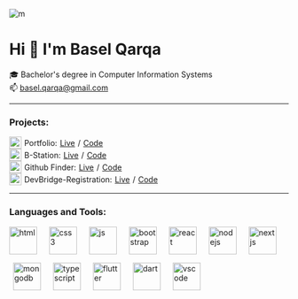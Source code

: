 ![m](https://github.com/baselmq/baselmq/assets/75625539/3f558966-3087-4489-bd67-91d3d91b33c1)

# Hi 👋 I'm Basel Qarqa

🎓 Bachelor's degree in Computer Information Systems
<br />
📫 basel.qarqa@gmail.com

<hr />
<h3 align="left">Projects:</h3>

<div style="display: flex; align-items: center; gap: 5px">
<img src="https://github.com/baselmq/baselmq/assets/75625539/563a3610-6cb9-4cba-b117-7736084f5b01" alt="correct" width="22" height="22" align="center"/>
    Portfolio: <a href="https://baselmq.github.io/portfolio/">Live</a> / <a href="https://github.com/baselmq/portfolio">Code</a> <br /> </div>

<div style="display: flex; align-items: center; gap: 5px">
<img src="https://github.com/baselmq/baselmq/assets/75625539/563a3610-6cb9-4cba-b117-7736084f5b01" alt="correct" width="22" height="22" align="center"/>
    B-Station: <a href="https://baselmq.github.io/B-Station/">Live</a> / <a href="https://github.com/baselmq/B-Station">Code</a> <br /> </div>

<div style="display: flex; align-items: center; gap: 5px">
<img src="https://github.com/baselmq/baselmq/assets/75625539/563a3610-6cb9-4cba-b117-7736084f5b01" alt="correct" width="22" height="22" align="center"/>
    Github Finder: <a href="https://baselmq.github.io/GitHub-API/">Live</a> / <a href="https://github.com/baselmq/GitHub-API">Code</a> <br /> </div>

<div style="display: flex; align-items: center; gap: 5px">
<img src="https://github.com/baselmq/baselmq/assets/75625539/563a3610-6cb9-4cba-b117-7736084f5b01" alt="correct" width="22" height="22" align="center"/>
    DevBridge-Registration: <a href="https://baselmq.github.io/registration-devBridge/">Live</a> / <a href="https://github.com/baselmq/registration-devBridge">Code</a> <br /> </div>

<hr />

<h3 align="left">Languages and Tools:</h3>
<div style="display: flex; gap: 15px; flex-wrap: wrap">
<img src="https://github.com/baselmq/baselmq/assets/75625539/135247bc-7829-4b12-8969-57774012d1b1" alt="html" width="50" height="50"/>

<img src="https://github.com/baselmq/baselmq/assets/75625539/d8b3fdb4-d43b-448b-8b77-01e7d7b8765b" alt="css3" width="50" height="50" hspace="7"/>

<img src="https://github.com/baselmq/baselmq/assets/75625539/296dcfda-e3c7-4735-901a-ea39176b0836" alt="js" width="50" height="50"/>

<img src="https://github.com/baselmq/baselmq/assets/75625539/e8477212-84c9-4eea-b057-f31f4c1a3268" alt="bootstrap" width="50" height="50" hspace="7"/>

<img src="https://github.com/baselmq/baselmq/assets/75625539/6481a94d-281f-4013-8326-6cff1e45ebcd" alt="react" width="50" height="50"/>

<img src="https://github.com/baselmq/baselmq/assets/75625539/84e15dc3-a7eb-4c75-aa95-0cebbfa34920" alt="nodejs" width="50" height="50" hspace="7"/>

<img src="https://github.com/baselmq/baselmq/assets/75625539/5d6c1514-f55f-4a3f-a629-5709256fb919" alt="nextjs" width="50" height="50"/>

<img src="https://github.com/baselmq/baselmq/assets/75625539/43c7023e-5f7a-4dab-8206-40640c11ab7a" alt="mongodb" width="50" height="50" hspace="7"/>

<img src="https://github.com/baselmq/baselmq/assets/75625539/a10bf9f9-35b7-4a81-b64f-25f683d666bf" alt="typescript" width="50" height="50"/>

<img src="https://github.com/baselmq/baselmq/assets/75625539/ba1dbc02-10a7-441e-b654-09f0de395087" alt="flutter" width="50" height="50" hspace="7"/>

<img src="https://github.com/baselmq/baselmq/assets/75625539/8cd12d08-4cb6-46cb-aa65-e188219ff8b1" alt="dart" width="50" height="50"/>

<img src="https://github.com/baselmq/baselmq/assets/75625539/5a5cf0ca-3aee-41e2-86be-d4c1e0e20ec0" alt="vscode" width="50" height="50" hspace="7"/>
</div>
